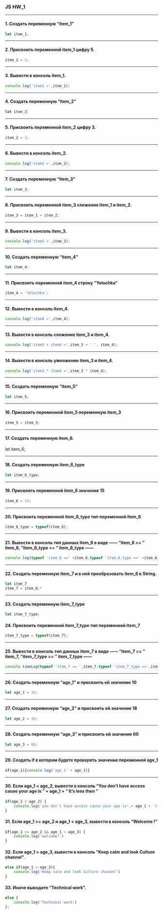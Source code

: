 ### JS HW_1
___

####  1. Создать переменную “item_1”
```js
let item_1;
```
___

#### 2. Присвоить переменной item_1 цифру 5.
```js
item_1 = 5;
``` 
___

#### 3. Вывести в консоль item_1.
```js
console.log('item1 =',item_1);
```
___

#### 4. Создать переменную “item_2”
```js
let item_2;
```
___

#### 5. Присвоить переменной item_2 цифру 3.
```js
item_2 = 3;
```
___

#### 6. Вывести в консоль item_2.
```js
console.log('item2 =',item_2);
```
___

#### 7. Создать переменную “item_3”
```js
let item_3;
```
___

#### 8. Присвоить переменной item_3 сложение item_1 и item_2.
```js
item_3 = item_1 + item_2;
```
___

#### 9. Вывести в консоль item_3.
```js
console.log('item3 =',item_3);
```
___

#### 10. Создать переменную “item_4”
```js
let item_4;
```
___

#### 11. Присвоить переменной item_4 строку “Yolochka”
```js
item_4 = 'Yolochka';
```
___

#### 12. Вывести в консоль item_4.
```js
console.log('item4 =',item_4);
```
___

#### 13. Вывести в консоль сложение item_3 и item_4.
```js
console.log('item3 + item4 =',item_3 + ' ', item_4);
````
___

#### 14. Вывести в консоль умножение item_3 и item_4.
```js
console.log('item3 * item4 =',item_3 * item_4);
```
___

#### 15. Создать переменную “item_5”
```js
let item_5;
```
___

#### 16. Присвоить переменной item_5 переменную item_3
```js
item_5 = item_3;
```
___

#### 17. Создать переменную item_6.
let item_6;
___

#### 18. Создать переменную item_6_type
```js
let item_6_type;
```
___

#### 19. Присвоить переменной item_6 значение 15
```js
item_6 = 15;
```
___

#### 20. Присвоить переменной item_6_type тип переменной item_6
```js
item_6_type = typeof(item_6);
```
___

#### 21. Вывести в консоль тип данных item_6 в виде ——  “item_6 == ”  item_6,  “item_6_type == ”  item_6_type —— 
```js
console.log(typeof 'item_6 ==' +item_6,typeof 'item_6_type ==' +item_6_type); 
```
___

#### 22. Создать переменную item_7 и в ней преобразовать item_6 в String.
```js
let item_7
item_7 = item_6;*
```
___

#### 23. Создать переменную item_7_type
```js
let item_7_type;
```


#### 24. Присвоить переменной item_7_type тип переменной item_7
```js
item_7_type = typeof(item_7);
```
___

#### 25. Вывести в консоль тип данных item_7 в виде ——  “item_7 == ”  item_7,  “item_7_type == ”  item_7_type ——  
```js
console.timeLog(typeof 'item_7 == ',item_7,typeof 'item_7_type ==',item_7_type);
```
___

#### 26. Создать переменную “age_1” и присвоить ей значение 10
```js
let age_1 = 10;
```
___

#### 27. Создать переменную “age_2” и присвоить ей значение 18
```js
let age_2 = 18;
```
___

#### 28. Создать переменную “age_3” и присвоить ей значение 60
```js
let age_3 = 60;
```
___

#### 29. Создать if в котором будете проверять значение переменной age_1
```js
if(age_1){console.log('age_1' + age_1)}
```
___

#### 30. Если age_1 < age_2, вывести в консоль “You don’t have access cause your age is ” + age_1 + “ It’s less then ”
```js
if(age_1 < age_2) {
    console.log('you don`t have access cause your age is',+ age_1 + 'it`s less then')
}
```

#### 31. Если age_1 >=  age_2 и age_1 <  age_3, вывести в консоль “Welcome  !”
```js
if(age_1 >= age_2 && age_1 < age_3) {
    console.log('welcome!')
}
```

#### 32. Если age_1  > age_3, вывести в консоль “Keep calm and look Culture channel”.
```js
else if(age_1 > age_3){
    console.log('Keep calm and look Culture channel')
}
```

#### 33. Иначе выводите “Technical work”.
```js
else {
    console.log('Technikal work')
};
```
